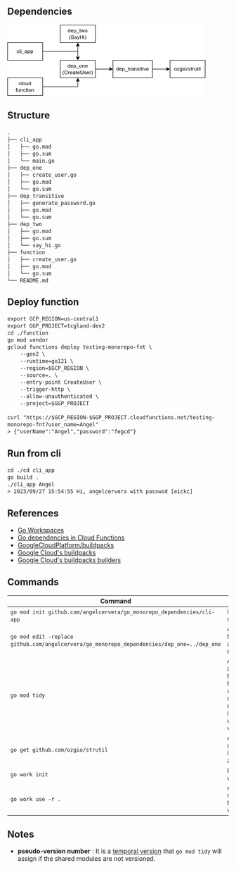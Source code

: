 ## Dependencies

![Dependencies graph](./dependencies.png)

## Structure

```text
.
├── cli_app
│   ├── go.mod
│   ├── go.sum
│   └── main.go
├── dep_one
│   ├── create_user.go
│   ├── go.mod
│   └── go.sum
├── dep_transitive
│   ├── generate_password.go
│   ├── go.mod
│   └── go.sum
├── dep_two
│   ├── go.mod
│   ├── go.sum
│   └── say_hi.go
├── function
│   ├── create_user.go
│   ├── go.mod
│   └── go.sum
└── README.md

```

## Deploy function

```shell
export GCP_REGION=us-central1
export GGP_PROJECT=tcgland-dev2
cd ./function
go mod vendor
gcloud functions deploy testing-monorepo-fnt \
    --gen2 \
    --runtime=go121 \
    --region=$GCP_REGION \
    --source=. \
    --entry-point CreateUser \
    --trigger-http \
    --allow-unauthenticated \
    --project=$GGP_PROJECT

curl "https://$GCP_REGION-$GGP_PROJECT.cloudfunctions.net/testing-monorepo-fnt?user_name=Angel"
> {"userName":"Angel","password":"fegcd"}
```

## Run from cli

```shell
cd ./cd cli_app
go build .
./cli_app Angel
> 2023/09/27 15:54:55 Hi, angelcervera with passwod [eickc]

```

## References

- [Go Workspaces](https://go.dev/doc/tutorial/workspaces)
- [Go dependencies in Cloud Functions](https://cloud.google.com/functions/docs/writing/specifying-dependencies-go)
- [GoogleCloudPlatform/buildpacks](https://github.com/GoogleCloudPlatform/buildpacks)
- [Google Cloud's buildpacks](https://cloud.google.com/docs/buildpacks/overview)
- [Google Cloud's buildpacks builders](https://cloud.google.com/docs/buildpacks/builders)

## Commands

| Command                                                                                    | Description                                                                                                                   |
|--------------------------------------------------------------------------------------------|-------------------------------------------------------------------------------------------------------------------------------|
| `go mod init github.com/angelcervera/go_monorepo_dependencies/cli-app`                     | init a new module                                                                                                             |
| `go mod edit -replace github.com/angelcervera/go_monorepo_dependencies/dep_one=../dep_one` | add replace to allow access to the dependency                                                                                 |
| `go mod tidy`                                                                              | After adding an import in the `.go` file, this command will add required dependencies in the `go.mod`, with the right version |
| `go get github.com/ozgio/strutil`                                                          | Adds a dependency into `go.mod` and it's                                                                                      |
| `go work init`                                                                             | Init the workspace                                                                                                            |
| `go work use -r .`                                                                         | Add all modules into the workspace                                                                                            |

## Notes

- **pseudo-version number** : It is
  a [temporal version](https://go.dev/doc/modules/version-numbers#pseudo-version-number) that `go mod tidy` will assign
  if the shared modules are not versioned.  

